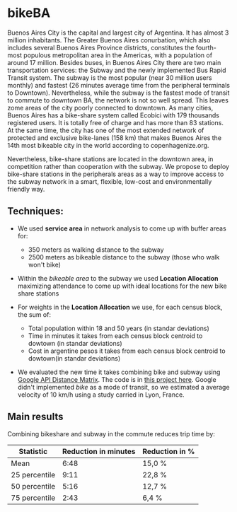 # bikeBA

 Buenos Aires City is the capital and largest city of Argentina. It has almost 3 million inhabitants. The Greater Buenos Aires conurbation, which also includes several Buenos Aires Province districts, constitutes the fourth-most populous metropolitan area in the Americas, with a population of around 17 million. Besides buses, in Buenos Aires City there are two main transportation services: the Subway and the newly implemented Bus Rapid Transit system. The subway is the most popular (near 30 million users monthly) and fastest (26 minutes average time from the peripheral terminals to Downtown). Nevertheless, while the subway is the fastest mode of transit to commute to downtown BA, the network is not so well spread. This leaves zome areas of the city poorly connected to downtown. As many cities, Buenos Aires has a bike-share system called Ecobici with 179 thousands registered users. It is totally free of charge and has more than 83 stations. At the same time, the city has one of the most extended network of protected and exclusive bike-lanes (158 km) that makes Buenos Aires the 14th most bikeable city in the world according to copenhagenize.org.

Nevertheless, bike-share stations are located in the downtown area, in competition rather than cooperation with the subway. We propose to deploy bike-share stations in the peripherals areas as a way to improve access to the subway network in a smart, flexible, low-cost and environmentally friendly way.

## Techniques:

* We used **service area** in network analysis to come up with buffer areas for:
	* 350 meters as walking distance to the subway
	* 2500 meters as bikeable distance to the subway (those who walk won't bike)

* Within the *bikeable area* to the subway we used **Location Allocation** maximizing attendance to come up with ideal locations for the new bike share stations

* For weights in the **Location Allocation** we use, for each census block, the sum of:
	* Total population within 18 and 50 years (in standar deviations)
	* Time in minutes it takes from each census block centroid to dowtown (in standar deviations)
	* Cost in argentine pesos it takes from each census block centroid to dowtown(in standar deviations)

* We evaluated the new time it takes combining bike and subway using [Google API Distance Matrix](https://developers.google.com/maps/documentation/distance-matrix/). The code is in [this project here](https://github.com/alephcero/baCommuteMatrixMap). Google didn't implemented *bike* as a mode of transit, so we estimated a average velocity of 10 km/h using a study carried in Lyon, France.

## Main results

Combining bikeshare and subway in the commute reduces trip time by:

| Statistic	| Reduction in minutes 	| Reduction in % |
| ------------- | ------------- 	| -------------- |
| Mean		| 6:48		  	|15,0 %|
| 25 percentile | 9:11			|22,8 %|
|50 percentile|5:16|12,7 %|
|75 percentile|2:43|6,4 %|








